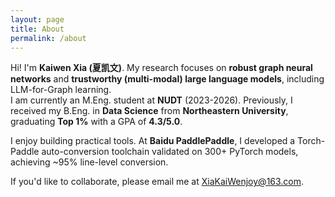 ```yaml
---
layout: page
title: About
permalink: /about
---
```


Hi! I'm **Kaiwen Xia (夏凯文)**. My research focuses on **robust graph neural networks** and **trustworthy (multi-modal) large language models**, including LLM-for-Graph learning.  
I am currently an M.Eng. student at **NUDT** (2023-2026). Previously, I received my B.Eng. in **Data Science** from **Northeastern University**, graduating **Top 1%** with a GPA of **4.3/5.0**.

I enjoy building practical tools. At **Baidu PaddlePaddle**, I developed a Torch-Paddle auto-conversion toolchain validated on 300+ PyTorch models, achieving ~95% line-level conversion.

If you'd like to collaborate, please email me at <XiaKaiWenjoy@163.com>.
